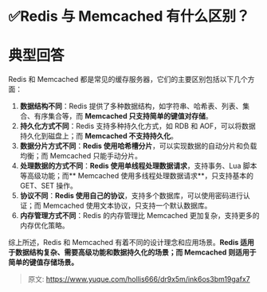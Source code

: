 # ✅Redis 与 Memcached 有什么区别？


# 典型回答
Redis 和 Memcached 都是常见的缓存服务器，它们的主要区别包括以下几个方面：

1. **数据结构不同**：Redis 提供了多种数据结构，如字符串、哈希表、列表、集合、有序集合等，而 **Memcached 只支持简单的键值对存储**。
2. **持久化方式不同**：Redis 支持多种持久化方式，如 RDB 和 AOF，可以将数据持久化到磁盘上；而 **Memcached 不支持持久化**。
3. **数据分片方式不同**：**Redis 使用哈希槽分片**，可以实现数据的自动分片和负载均衡；而 Memcached 只能手动分片。
4. **处理数据的方式不同**：**Redis 使用单线程处理数据请求**，支持事务、Lua 脚本等高级功能；而** Memcached 使用多线程处理数据请求**，只支持基本的 GET、SET 操作。
5. **协议不同**：**Redis 使用自己的协议**，支持多个数据库，可以使用密码进行认证；而 Memcached 使用文本协议，只支持一个默认数据库。
6. **内存管理方式不同**：Redis 的内存管理比 Memcached 更加复杂，支持更多的内存优化策略。

综上所述，Redis 和 Memcached 有着不同的设计理念和应用场景。**Redis 适用于数据结构复杂、需要高级功能和数据持久化的场景；而 Memcached 则适用于简单的键值存储场景。**


> 原文: <https://www.yuque.com/hollis666/dr9x5m/ink6os3bm19gafx7>